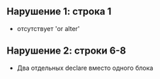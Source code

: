 ## Нарушение 1: строка 1
- отсутствует 'or alter'

## Нарушение 2: строки 6-8
- Два отдельных declare вместо одного блока